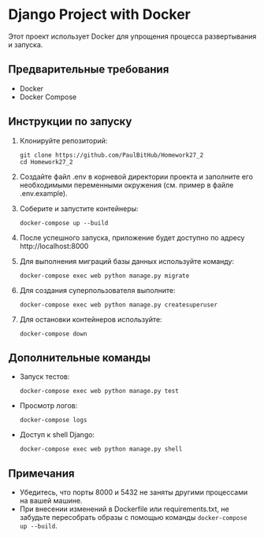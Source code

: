 
# Django Project with Docker

Этот проект использует Docker для упрощения процесса развертывания и запуска.

## Предварительные требования

- Docker
- Docker Compose

## Инструкции по запуску

1. Клонируйте репозиторий:
   ```
   git clone https://github.com/PaulBitHub/Homework27_2
   cd Homework27_2
   ```

2. Создайте файл .env в корневой директории проекта и заполните его необходимыми переменными окружения (см. пример в файле .env.example).

3. Соберите и запустите контейнеры:
   ```
   docker-compose up --build
   ```

4. После успешного запуска, приложение будет доступно по адресу http://localhost:8000

5. Для выполнения миграций базы данных используйте команду:
   ```
   docker-compose exec web python manage.py migrate
   ```

6. Для создания суперпользователя выполните:
   ```
   docker-compose exec web python manage.py createsuperuser
   ```

7. Для остановки контейнеров используйте:
   ```
   docker-compose down
   ```

## Дополнительные команды

- Запуск тестов:
  ```
  docker-compose exec web python manage.py test
  ```

- Просмотр логов:
  ```
  docker-compose logs
  ```

- Доступ к shell Django:
  ```
  docker-compose exec web python manage.py shell
  ```

## Примечания

- Убедитесь, что порты 8000 и 5432 не заняты другими процессами на вашей машине.
- При внесении изменений в Dockerfile или requirements.txt, не забудьте пересобрать образы с помощью команды `docker-compose up --build`.
